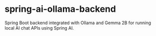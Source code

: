 # spring-ai-ollama-backend
Spring Boot backend integrated with Ollama and Gemma 2B for running local AI chat APIs using Spring AI.
